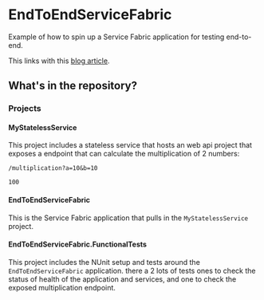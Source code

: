 # EndToEndServiceFabric
Example of how to spin up a Service Fabric application for testing end-to-end.

This links with this [blog article](http://kevsoft.net/2017/01/21/end-to-end-testing-with-service-fabric.html).

## What's in the repository?

### Projects

#### MyStatelessService

This project includes a stateless service that hosts an web api project that exposes a endpoint that can calculate the multiplication of 2 numbers:

```
/multiplication?a=10&b=10

100
```

#### EndToEndServiceFabric

This is the Service Fabric application that pulls in the `MyStatelessService` project.

#### EndToEndServiceFabric.FunctionalTests

This project includes the NUnit setup and tests around the `EndToEndServiceFabric` application. there a 2 lots of tests ones to check the status of health of the application and services, and one to check the exposed multiplication endpoint.
